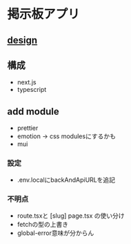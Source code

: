 # 掲示板アプリ

## [design](https://www.figma.com/file/qBb7jjS8Lb4cjDOzUXw8dF/%E3%80%90UI%E3%83%87%E3%82%B6%E3%82%A4%E3%83%B3_Web%E3%82%A2%E3%83%97%E3%83%AA%E3%80%91%E6%8E%B2%E7%A4%BA%E6%9D%BFapp?type=design&node-id=9%3A4&t=U6tvdedJfSe6hXli-1)

## 構成

- next.js
- typescript

## add module

- prettier
- emotion → css modulesにするかも
- mui

### 設定

- .env.localにbackAndApiURLを追記


### 不明点

- route.tsxと [slug] page.tsx の使い分け
- fetchの型の上書き
- global-error意味が分からん